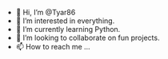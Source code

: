 - 👋 Hi, I’m @Tyar86
- 👀 I’m interested in everything.
- 🌱 I’m currently learning Python.
- 💞️ I’m looking to collaborate on fun projects.
- 📫 How to reach me ...

<!---
Tyar86/Tyar86 is a ✨ special ✨ repository because its `README.md` (this file) appears on your GitHub profile.
You can click the Preview link to take a look at your changes.
--->
